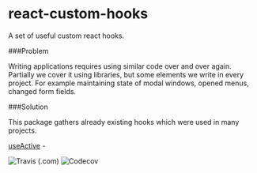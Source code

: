 # react-custom-hooks

A set of useful custom react hooks.

###Problem

Writing applications requires using similar code
over and over again. Partially we cover it using libraries,
but some elements we write in every project. For example
maintaining state of modal windows, opened menus, changed
form fields.

###Solution

This package gathers already existing hooks which were used
in many projects. 

[useActive](http://google.com) - 

![Travis (.com)](https://img.shields.io/travis/com/mayacode/react-custom-hooks)
![Codecov](https://img.shields.io/codecov/c/github/mayacode/react-custom-hooks?token=K04864LH7U)
